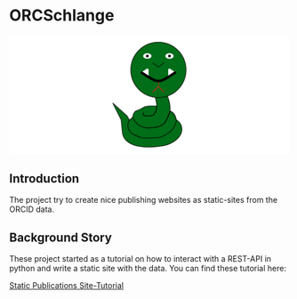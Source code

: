 # ORCSchlange

![ORC-Schlange logo](/orcschlange.png)

## Introduction

The project try to create nice publishing websites as static-sites from the ORCID data.

## Background Story

These project started as a tutorial on how to interact with a REST-API in python and write a static site with the data. You can find these tutorial here:

[Static Publications Site-Tutorial](https://www.scads.de/de/aktuelles/blog/347)